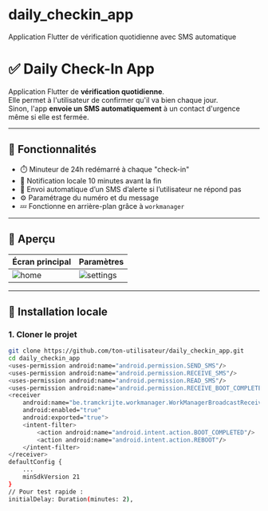 # daily_checkin_app
Application Flutter de vérification quotidienne avec SMS automatique
# ✅ Daily Check-In App

Application Flutter de **vérification quotidienne**.  
Elle permet à l'utilisateur de confirmer qu'il va bien chaque jour.  
Sinon, l'app **envoie un SMS automatiquement** à un contact d'urgence même si elle est fermée.

---

## 🚀 Fonctionnalités

- ⏱️ Minuteur de 24h redémarré à chaque "check-in"
- 🔕 Notification locale 10 minutes avant la fin
- 📩 Envoi automatique d’un SMS d’alerte si l’utilisateur ne répond pas
- ⚙️ Paramétrage du numéro et du message
- 💤 Fonctionne en arrière-plan grâce à `workmanager`

---

## 📸 Aperçu

| Écran principal | Paramètres |
|-----------------|------------|
| ![home](https://via.placeholder.com/200x400?text=Check-In+UI) | ![settings](https://via.placeholder.com/200x400?text=Settings+UI) |

---

## 📱 Installation locale

### 1. Cloner le projet

```bash
git clone https://github.com/ton-utilisateur/daily_checkin_app.git
cd daily_checkin_app
<uses-permission android:name="android.permission.SEND_SMS"/>
<uses-permission android:name="android.permission.RECEIVE_SMS"/>
<uses-permission android:name="android.permission.READ_SMS"/>
<uses-permission android:name="android.permission.RECEIVE_BOOT_COMPLETED"/>
<receiver
    android:name="be.tramckrijte.workmanager.WorkManagerBroadcastReceiver"
    android:enabled="true"
    android:exported="true">
    <intent-filter>
        <action android:name="android.intent.action.BOOT_COMPLETED"/>
        <action android:name="android.intent.action.REBOOT"/>
    </intent-filter>
</receiver>
defaultConfig {
    ...
    minSdkVersion 21
}
// Pour test rapide : 
initialDelay: Duration(minutes: 2),
